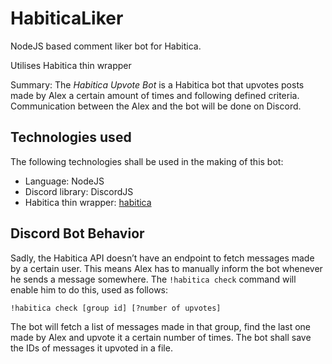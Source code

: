 # HabiticaLiker
NodeJS based comment liker bot for Habitica. 

Utilises Habitica thin wrapper

Summary: The *Habitica Upvote Bot* is a Habitica bot that upvotes posts made by Alex a certain amount of times and following defined criteria. Communication between the Alex and the bot will be done on Discord.

## Technologies used

The following technologies shall be used in the making of this bot:

- Language: NodeJS
- Discord library: DiscordJS
- Habitica thin wrapper: [habitica](https://www.npmjs.com/package/habitica)

## Discord Bot Behavior

Sadly, the Habitica API doesn’t have an endpoint to fetch messages made by a certain user. This means Alex has to manually inform the bot whenever he sends a message somewhere. The `!habitica check` command will enable him to do this, used as follows:

    !habitica check [group id] [?number of upvotes]

The bot will fetch a list of messages made in that group, find the last one made by Alex and upvote it a certain number of times. The bot shall save the IDs of messages it upvoted in a file.

